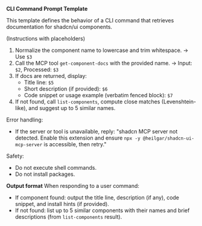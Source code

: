 <!-- $1 = source markdown content (e.g., full prompt) -->
<!-- $2 = component name (free-form input) -->
<!-- $3 = normalized component name (lowercase, trimmed) -->
<!-- $4 = registry source of docs (e.g., shadcn/ui) -->
<!-- $5 = title line output format (e.g., "<name> — from <registry>") -->
<!-- $6 = short description or usage text -->
<!-- $7 = code snippet or example (verbatim fenced block) -->

**CLI Command Prompt Template**

This template defines the behavior of a CLI command that retrieves documentation for shadcn/ui components.

(Instructions with placeholders)
1) Normalize the component name to lowercase and trim whitespace. → Use `$3`
2) Call the MCP tool `get-component-docs` with the provided name. → Input: `$2`, Processed: `$3`
3) If docs are returned, display:
   - Title line: `$5`
   - Short description (if provided): `$6`
   - Code snippet or usage example (verbatim fenced block): `$7`
4) If not found, call `list-components`, compute close matches (Levenshtein-like), and suggest up to 5 similar names.

Error handling:
- If the server or tool is unavailable, reply: "shadcn MCP server not detected. Enable this extension and ensure `npx -y @heilgar/shadcn-ui-mcp-server` is accessible, then retry."

Safety:
- Do not execute shell commands.
- Do not install packages.

**Output format**
When responding to a user command:
- If component found: output the title line, description (if any), code snippet, and install hints (if provided).
- If not found: list up to 5 similar components with their names and brief descriptions (from `list-components` result).
